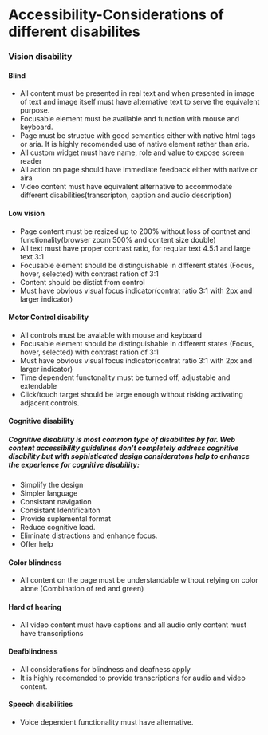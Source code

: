 # Accessibility-Considerations of different disabilites
### Vision disability
#### Blind
* All content must be presented in real text and when presented in image of text and image itself must have alternative text to serve the equivalent purpose.
* Focusable element must be available and function with mouse and keyboard.
* Page must be structue with good semantics either with native html tags or aria. It is highly recomended use of native element rather than aria.
* All custom widget must have name, role and value to expose screen reader
* All action on page should have immediate feedback either with native or aira
* Video content must have equivalent alternative to accommodate different disabilities(transcripton, caption and audio description)
#### Low vision
* Page content must be resized up to 200% without loss of contnet and functionality(browser zoom 500% and content size double)
* All text must have proper contrast ratio, for reqular text 4.5:1 and large text 3:1
* Focusable element should be distinguishable in different states (Focus, hover, selected) with contrast ration of 3:1
* Content should be distict from control
* Must have obvious visual focus indicator(contrat ratio 3:1 with 2px and larger indicator)
#### Motor Control disability
* All controls must be avaiable with mouse and keyboard
* Focusable element should be distinguishable in different states (Focus, hover, selected) with contrast ration of 3:1
* Must have obvious visual focus indicator(contrat ratio 3:1 with 2px and larger indicator)
* Time dependent functonality must be turned off, adjustable and extendable
* Click/touch target should be large enough without risking activating adjacent controls.

#### Cognitive disability
##### Cognitive disability is most common type of disabilites by far. Web content accessibility guidelines don't completely address cognitive disability but with sophisticated design consideratons help to enhance the experience for cognitive disability:
* Simplify the design
* Simpler language
* Consistant navigation
* Consistant Identificaiton
* Provide suplemental format
* Reduce cognitive load.
* Eliminate distractions and enhance focus.
* Offer help
  
#### Color blindness
* All content on the page must be understandable without relying on color alone (Combination of red and green)

#### Hard of hearing
* All video content must have captions and all audio only content must have transcriptions

#### Deafblindness
* All considerations for blindness and deafness apply
* It is highly recomended to provide transcriptions for audio and video content.

#### Speech disabilities
* Voice dependent functionality must have alternative.
